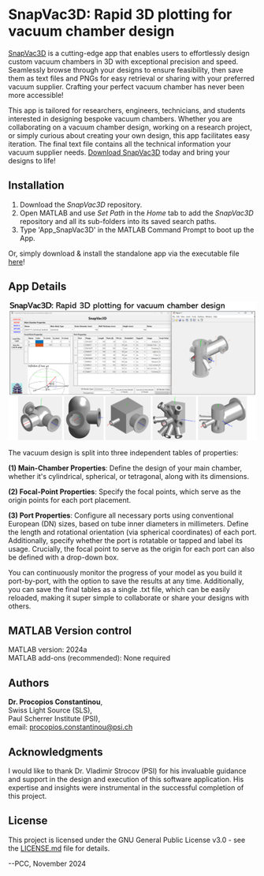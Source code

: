 # SnapVac3D: Rapid 3D plotting for vacuum chamber design

[SnapVac3D](https://github.com/c0deta1ker/SnapVac3D) is a cutting-edge app that enables users to effortlessly design custom vacuum chambers in 3D with exceptional precision and speed. Seamlessly browse through your designs to ensure feasibility, then save them as text files and PNGs for easy retrieval or sharing with your preferred vacuum supplier. Crafting your perfect vacuum chamber has never been more accessible!

This app is tailored for researchers, engineers, technicians, and students interested in designing bespoke vacuum chambers. Whether you are collaborating on a vacuum chamber design, working on a research project, or simply curious about creating your own design, this app facilitates easy iteration. The final text file contains all the technical information your vacuum supplier needs. [Download SnapVac3D](https://github.com/c0deta1ker/SnapVac3D/releases/download/v1.0/SnapVac3D_Installer_Web.exe) today and bring your designs to life!  


## Installation  
1. Download the *SnapVac3D* repository.
2. Open MATLAB and use *Set Path* in the *Home* tab to add the *SnapVac3D* repository and all its sub-folders into its saved search paths.
3. Type 'App_SnapVac3D' in the MATLAB Command Prompt to boot up the  App.

Or, simply download & install the standalone app via the executable file [here](https://github.com/c0deta1ker/SnapVac3D/releases/download/v1.0/SnapVac3D_Installer_Web.exe)!    


## App Details
![App_MatBase](SnapVac3D-v1.0/ReadMeImages/App_SnapVac3D.png)   

The vacuum design is split into three independent tables of properties:  

**(1) Main-Chamber Properties**: Define the design of your main chamber, whether it's cylindrical, spherical, or tetragonal, along with its dimensions.  

**(2) Focal-Point Properties**: Specify the focal points, which serve as the origin points for each port placement.  

**(3) Port Properties**: Configure all necessary ports using conventional European (DN) sizes, based on tube inner diameters in millimeters. Define the length and rotational orientation (via spherical coordinates) of each port. Additionally, specify whether the port is rotatable or tapped and label its usage. Crucially, the focal point to serve as the origin for each port can also be defined with a drop-down box.   


You can continuously monitor the progress of your model as you build it port-by-port, with the option to save the results at any time. Additionally, you can save the final tables as a single .txt file, which can be easily reloaded, making it super simple to collaborate or share your designs with others.    


## MATLAB Version control  
MATLAB version:   2024a  
MATLAB add-ons (recommended): None required


## Authors
**Dr. Procopios Constantinou**,  
Swiss Light Source (SLS),  
Paul Scherrer Institute (PSI),  
email: procopios.constantinou@psi.ch


## Acknowledgments
I would like to thank Dr. Vladimir Strocov (PSI) for his invaluable guidance and support in the design and execution of this software application. His expertise and insights were instrumental in the successful completion of this project.   


## License  
This project is licensed under the GNU General Public License v3.0 - see the [LICENSE.md](LICENSE.md) file for details. 

--PCC, November 2024


